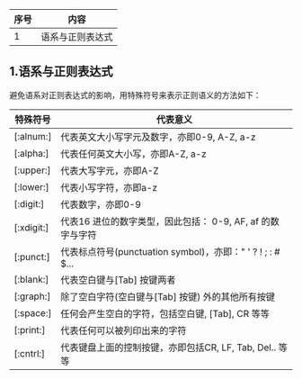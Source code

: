 序号|内容
--|--
1|语系与正则表达式

## 1.语系与正则表达式
避免语系对正则表达式的影响，用特殊符号来表示正则语义的方法如下：

特殊符号|代表意义
--|--
[:alnum:]|代表英文大小写字元及数字，亦即0-9, A-Z, a-z
[:alpha:]|代表任何英文大小写，亦即A-Z, a-z
[:upper:]|代表大写字元，亦即A-Z
[:lower:]|代表小写字符，亦即a-z
[:digit:]|代表数字，亦即0-9
[:xdigit:]|代表16 进位的数字类型，因此包括： 0-9, AF, af 的数字与字符
[:punct:]|代表标点符号(punctuation symbol)，亦即：" ' ? ! ; : # $...
[:blank:]|代表空白键与[Tab] 按键两者
[:graph:]|除了空白字符(空白键与[Tab] 按键) 外的其他所有按键
[:space:]|任何会产生空白的字符，包括空白键, [Tab], CR 等等
[:print:]|代表任何可以被列印出来的字符
[:cntrl:]|代表键盘上面的控制按键，亦即包括CR, LF, Tab, Del.. 等等

